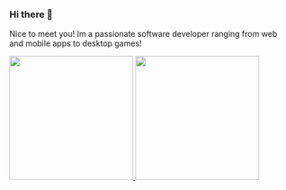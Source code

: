 ### Hi there 👋
Nice to meet you! Im a passionate software developer ranging from web and mobile apps to desktop games!


<p align="left">
<a href="https://github.com/concernedmate">
  <img height="220em" src="https://github-readme-stats.vercel.app/api?username=concernedmate"/>
  <img height="220em" src="https://github-readme-stats.vercel.app/api/top-langs/?username=concernedmate&hide=html"/>
</a>
</p>

<!--
**concernedmate/concernedmate** is a ✨ _special_ ✨ repository because its `README.md` (this file) appears on your GitHub profile.

Here are some ideas to get you started:

- 🔭 I’m currently working on ...
- 🌱 I’m currently learning ...
- 👯 I’m looking to collaborate on ...
- 🤔 I’m looking for help with ...
- 💬 Ask me about ...
- 📫 How to reach me: ...
- 😄 Pronouns: ...
- ⚡ Fun fact: ...
-->
